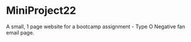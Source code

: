 # MiniProject22
A small, 1 page website for a bootcamp assignment - Type O Negative fan email page.
